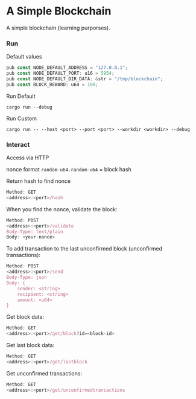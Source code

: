 # A Simple Blockchain

A simple blockchain (learning purporses).

### Run

Default values 

```ts
pub const NODE_DEFAULT_ADDRESS = "127.0.0.1";
pub const NODE_DEFAULT_PORT: u16 = 5954;
pub const NODE_DEFAULT_DIR_DATA: &str = "/tmp/blockchain";
pub const BLOCK_REWARD: u64 = 100;
```

Run Default

```shell
cargo run --debug
```

Run Custom

```shell
cargo run -- --host <port> --port <port> --workdir <workdir> --debug
```

### Interact

Access via HTTP

nonce format `random-u64.random-u64` = block hash

Return hash to find nonce
```js
Method: GET
<address>:<port>/hash
```

When you find the nonce, validate the block:
```js
Method: POST
<address>:<port>/validate
Body-Type: text/plain
Body: <your-nonce>
```

To add transaction to the last unconfirmed block (unconfirmed transactions):
```js
Method: POST
<address>:<port>/send
Body-Type: json
Body: {
    sender: <string>
    recipient: <string>
    amount: <u64>
}
```

Get block data:
```js
Method: GET
<address>:<port>/get/block?id=<block-id>
```

Get last block data:
```js
Method: GET
<address>:<port>/get/lastblock
```

Get unconfirmed transactions:
```js
Method: GET
<address>:<port>/get/unconfirmedtransactions
```